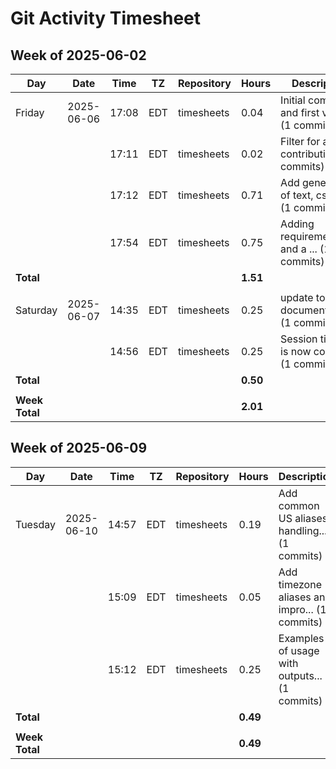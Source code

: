 # Git Activity Timesheet

## Week of 2025-06-02

| Day | Date | Time | TZ | Repository | Hours | Description |
|-----|------|------|-------|------------|-------|-------------|
| Friday | 2025-06-06 | 17:08 | EDT | timesheets | 0.04 | Initial commit and first versi... (1 commits) |
|  | | 17:11 | EDT | timesheets | 0.02 | Filter for author contribution... (1 commits) |
|  | | 17:12 | EDT | timesheets | 0.71 | Add generation of text, csv, a... (1 commits) |
|  | | 17:54 | EDT | timesheets | 0.75 | Adding requirements.txt and a ... (1 commits) |
| **Total** | | | | | **1.51** | |
| | | | | | | |
| Saturday | 2025-06-07 | 14:35 | EDT | timesheets | 0.25 | update to documentation... (1 commits) |
|  | | 14:56 | EDT | timesheets | 0.25 | Session timeout is now configu... (1 commits) |
| **Total** | | | | | **0.50** | |
| | | | | | | |
| **Week Total** | | | | | **2.01** | |


## Week of 2025-06-09

| Day | Date | Time | TZ | Repository | Hours | Description |
|-----|------|------|-------|------------|-------|-------------|
| Tuesday | 2025-06-10 | 14:57 | EDT | timesheets | 0.19 | Add common US aliases handling... (1 commits) |
|  | | 15:09 | EDT | timesheets | 0.05 | Add timezone aliases and impro... (1 commits) |
|  | | 15:12 | EDT | timesheets | 0.25 | Examples of usage with outputs... (1 commits) |
| **Total** | | | | | **0.49** | |
| | | | | | | |
| **Week Total** | | | | | **0.49** | |

